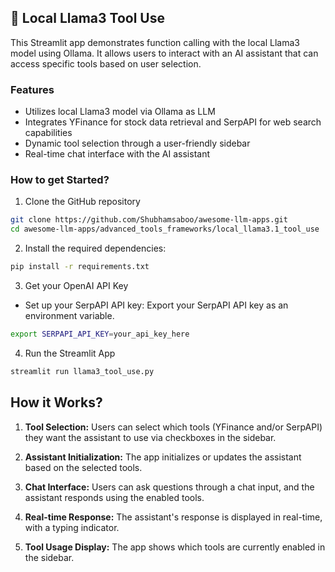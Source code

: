 ## 🦙 Local Llama3 Tool Use
This Streamlit app demonstrates function calling with the local Llama3 model using Ollama. It allows users to interact with an AI assistant that can access specific tools based on user selection.

### Features
- Utilizes local Llama3 model via Ollama as LLM
- Integrates YFinance for stock data retrieval and SerpAPI for web search capabilities 
- Dynamic tool selection through a user-friendly sidebar
- Real-time chat interface with the AI assistant

### How to get Started?

1. Clone the GitHub repository

```bash
git clone https://github.com/Shubhamsaboo/awesome-llm-apps.git
cd awesome-llm-apps/advanced_tools_frameworks/local_llama3.1_tool_use
```
2. Install the required dependencies:

```bash
pip install -r requirements.txt
```

3. Get your OpenAI API Key

- Set up your SerpAPI API key: Export your SerpAPI API key as an environment variable.
```bash
export SERPAPI_API_KEY=your_api_key_here
```

4. Run the Streamlit App
```bash
streamlit run llama3_tool_use.py
```

## How it Works?

1. **Tool Selection:** Users can select which tools (YFinance and/or SerpAPI) they want the assistant to use via checkboxes in the sidebar.

2. **Assistant Initialization:** The app initializes or updates the assistant based on the selected tools.

3. **Chat Interface:** Users can ask questions through a chat input, and the assistant responds using the enabled tools.

4. **Real-time Response:** The assistant's response is displayed in real-time, with a typing indicator.

5. **Tool Usage Display:** The app shows which tools are currently enabled in the sidebar.